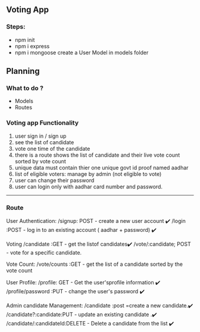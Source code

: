 ## Voting App

### Steps:
-   npm init
-   npm i express
-   npm i mongoose
    create a User Model in models folder

## Planning
### What to do ?
-   Models
-   Routes

### Voting app Functionality

1.  user sign in / sign up
2.  see the list of candidate
3.  vote one time of the candidate
4.  there is a route shows the list of candidate and their live vote count sorted by vote count
5. unique data must contain thier one unique govt id proof named aadhar
6. list of eligible voters: manage by admin (not eligible to vote)
7. user can change their password
8. user can login only with aadhar card number and password.

--------------------------------------

### Route
User Authentication:
    /signup: POST - create a new user account ✔️
    /login :POST - log in to an existing account ( aadhar + password) ✔️

Voting
    /candidate :GET - get the listof candidates✔️
    /vote/:candidate; POST - vote for a specific candidate.

Vote Count:
    /vote/counts :GET - get the list of a candidate sorted by the vote count

User Profile:
    /profile: GET - Get the user'sprofile information ✔️
    /profile/password :PUT - change the user's password ✔️

Admin candidate Management:
    /candidate :post =create a new candidate.✔️
    /candidate?:candidate:PUT - update an existing candidate .✔️
    /candidate/:candidateId:DELETE - Delete a candidate from the list  ✔️